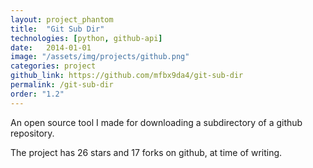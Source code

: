 ```yaml
---
layout: project_phantom
title:  "Git Sub Dir"
technologies: [python, github-api]
date:   2014-01-01
image: "/assets/img/projects/github.png"
categories: project
github_link: https://github.com/mfbx9da4/git-sub-dir
permalink: /git-sub-dir
order: "1.2"
---
```


An open source tool I made for downloading a subdirectory of a github repository.

The project has 26 stars and 17 forks on github, at time of writing.
